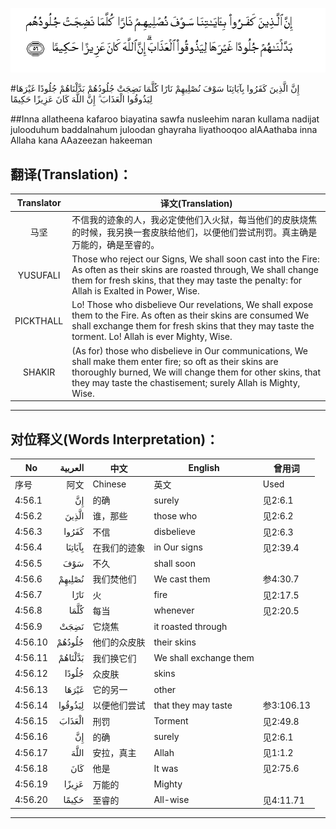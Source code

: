 ![004:056](images/004_056.gif)

#إِنَّ الَّذِينَ كَفَرُوا بِآيَاتِنَا سَوْفَ نُصْلِيهِمْ نَارًا كُلَّمَا نَضِجَتْ جُلُودُهُمْ بَدَّلْنَاهُمْ جُلُودًا غَيْرَهَا لِيَذُوقُوا الْعَذَابَ ۗ إِنَّ اللَّهَ كَانَ عَزِيزًا حَكِيمًا 

##Inna allatheena kafaroo biayatina sawfa nusleehim naran kullama nadijat julooduhum baddalnahum juloodan ghayraha liyathooqoo alAAathaba inna Allaha kana AAazeezan hakeeman 

## 翻译(Translation)：

| Translator | 译文(Translation)                                            |
| :--------: | ------------------------------------------------------------ |
|    马坚    | 不信我的迹象的人，我必定使他们入火狱，每当他们的皮肤烧焦的时候，我另换一套皮肤给他们，以便他们尝试刑罚。真主确是万能的，确是至睿的。 |
|  YUSUFALI  | Those who reject our Signs, We shall soon cast into the Fire: As often as their skins are roasted through, We shall change them for fresh skins, that they may taste the penalty: for Allah is Exalted in Power, Wise. |
| PICKTHALL  | Lo! Those who disbelieve Our revelations, We shall expose them to the Fire. As often as their skins are consumed We shall exchange them for fresh skins that they may taste the torment. Lo! Allah is ever Mighty, Wise. |
|   SHAKIR   | (As for) those who disbelieve in Our communications, We shall make them enter fire; so oft as their skins are thoroughly burned, We will change them for other skins, that they may taste the chastisement; surely Allah is Mighty, Wise. |

---

## 对位释义(Words Interpretation)：

| No   | العربية | 中文    | English | 曾用词 |
| ---- | ------: | ------- | ------- | ------ |
| 序号 |    阿文 | Chinese | 英文    | Used   |
| 4:56.1  | إِنَّ      | 的确         | surely                 | 见2:6.1    |
| 4:56.2  | الَّذِينَ   | 谁，那些     | those who              | 见2:6.2    |
| 4:56.3  | كَفَرُوا   | 不信         | disbelieve             | 见2:6.3    |
| 4:56.4  | بِآيَاتِنَا | 在我们的迹象 | in Our signs           | 见2:39.4   |
| 4:56.5  | سَوْفَ     | 不久         | shall soon             |            |
| 4:56.6  | نُصْلِيهِمْ  | 我们焚他们   | We cast them           | 参4:30.7   |
| 4:56.7  | نَارًا    | 火           | fire                   | 见2:17.5   |
| 4:56.8  | كُلَّمَا    | 每当         | whenever               | 见2:20.5   |
| 4:56.9  | نَضِجَتْ    | 它烧焦       | it roasted through     |            |
| 4:56.10 | جُلُودُهُمْ  | 他们的众皮肤 | their skins            |            |
| 4:56.11 | بَدَّلْنَاهُمْ | 我们换它们   | We shall exchange them |            |
| 4:56.12 | جُلُودًا   | 众皮肤       | skins                  |            |
| 4:56.13 | غَيْرَهَا   | 它的另一     | other                  |            |
| 4:56.14 | لِيَذُوقُوا | 以便他们尝试 | that they may taste    | 参3:106.13 |
| 4:56.15 | الْعَذَابَ  | 刑罚         | Torment                | 见2:49.8   |
| 4:56.16 | إِنَّ      | 的确         | surely                 | 见2:6.1    |
| 4:56.17 | اللَّهَ    | 安拉，真主   | Allah                  | 见1:1.2    |
| 4:56.18 | كَانَ     | 他是         | It was                 | 见2:75.6   |
| 4:56.19 | عَزِيزًا   | 万能的       | Mighty                 |            |
| 4:56.20 | حَكِيمًا   | 至睿的       | All-wise               | 见4:11.71  |

---
